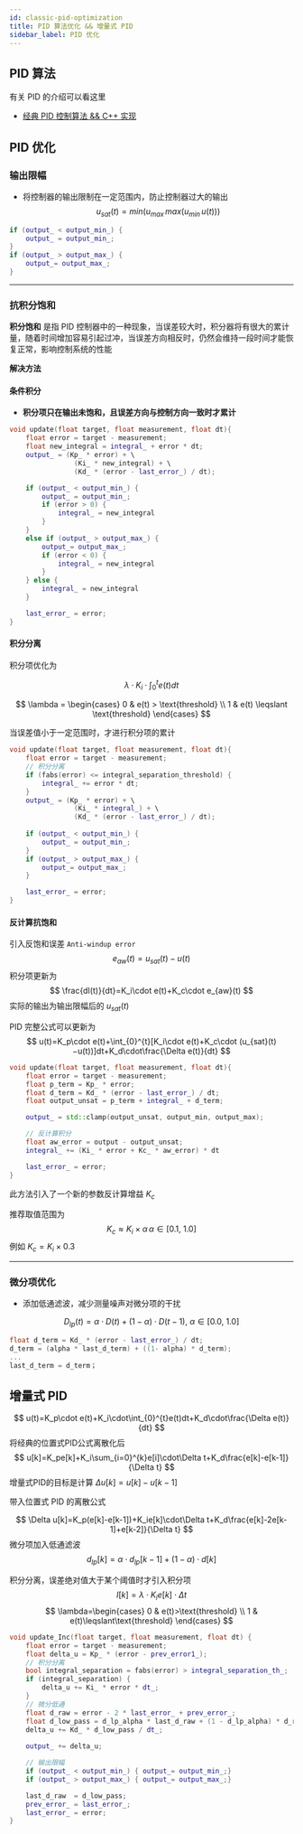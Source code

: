 ```yaml
---
id: classic-pid-optimization
title: PID 算法优化 && 增量式 PID
sidebar_label: PID 优化
---
```


## PID 算法
有关 PID 的介绍可以看这里
- [经典 PID 控制算法 && C++ 实现](../pid/pid.md)

## PID 优化
### 输出限幅
- 将控制器的输出限制在一定范围内，防止控制器过大的输出
$$
u_{sat}(t) = min(u_{max}\, max(u_{min}\, u(t)))
$$

``` cpp
if (output_ < output_min_) {
    output_ = output_min_;
}
if (output_ > output_max_) {
    output_= output_max_;
}
```

---

### 抗积分饱和
**积分饱和** 是指 PID 控制器中的一种现象，当误差较大时，积分器将有很大的累计量，随着时间增加容易引起过冲，当误差方向相反时，仍然会维持一段时间才能恢复正常，影响控制系统的性能

**解决方法**
#### 条件积分
- **积分项只在输出未饱和，且误差方向与控制方向一致时才累计**

``` cpp
void update(float target, float measurement, float dt){
    float error = target - measurement;
    float new_integral = integral_ + error * dt;
    output_ = (Kp_ * error) + \
                (Ki_ * new_integral) + \
                (Kd_ * (error - last_error_) / dt);

    if (output_ < output_min_) {
        output_ = output_min_;
        if (error > 0) {
            integral_ = new_integral
        }
    }
    else if (output_ > output_max_) {
        output_= output_max_;
        if (error < 0) {
            integral_ = new_integral
        }
    } else {
        integral_ = new_integral
    }

    last_error_ = error;
}
```

#### 积分分离

积分项优化为

$$
\lambda\cdot K_i\cdot\int_{0}^{t}e(t)dt
$$

$$
\lambda = \begin{cases}
0 & e(t) > \text{threshold} \\
1 & e(t) \leqslant \text{threshold}
\end{cases}
$$

当误差值小于一定范围时，才进行积分项的累计

``` cpp
void update(float target, float measurement, float dt){
    float error = target - measurement;
    // 积分分离
    if (fabs(error) <= integral_separation_threshold) {
        integral_ += error * dt;
    }
    output_ = (Kp_ * error) + \
                (Ki_ * integral_) + \
                (Kd_ * (error - last_error_) / dt);
    
    if (output_ < output_min_) {
        output_ = output_min_;
    }
    if (output_ > output_max_) {
        output_= output_max_;
    }

    last_error_ = error;
}
```

#### 反计算抗饱和

引入反饱和误差 `Anti-windup error`
$$
e_{aw}​(t)=u_{sat}(t)−u(t)
$$
积分项更新为
$$
\frac{dI(t)}{dt}=K_i\cdot e(t)+K_c\cdot e_{aw}​(t)
$$
实际的输出为输出限幅后的 $u_{sat}(t)$

PID 完整公式可以更新为
$$
u(t)=K_p\cdot e(t)+\int_{0}^{t}[K_i\cdot e(t)+K_c\cdot (u_{sat}(t)−u(t))]dt+K_d\cdot\frac{\Delta e(t)}{dt}
$$

``` cpp
void update(float target, float measurement, float dt){
    float error = target - measurement;
    float p_term = Kp_ * error;
    float d_term = Kd_ * (error - last_error_) / dt;
    float output_unsat = p_term + integral_ + d_term;

    output_ = std::clamp(output_unsat, output_min, output_max);

    // 反计算积分
    float aw_error = output - output_unsat;
    integral_ += (Ki_ * error + Kc_ * aw_error) * dt

    last_error_ = error;
}
```

此方法引入了一个新的参数反计算增益 $K_c$ 

推荐取值范围为
$$
K_c\approx K_i\times\alpha\,\alpha\in[0.1,~1.0]
$$
例如 $K_c=K_i\times 0.3$

---

### 微分项优化
- 添加低通滤波，减少测量噪声对微分项的干扰

$$
D_{lp}(t)=\alpha\cdot D(t)+(1-\alpha)\cdot D(t-1),~\alpha\in[0.0,~1.0]
$$

``` cpp
float d_term = Kd_ * (error - last_error_) / dt;
d_term = (alpha * last_d_term) + ((1- alpha) * d_term);
...
last_d_term = d_term；
```

## 增量式 PID
$$
u(t)=K_p\cdot e(t)+K_i\cdot\int_{0}^{t}e(t)dt+K_d\cdot\frac{\Delta e(t)}{dt}
$$
将经典的位置式PID公式离散化后
$$
u[k]=K_pe[k]+K_i\sum_{i=0}^{k}e[i]\cdot\Delta t+K_d\frac{e[k]-e[k-1]}{\Delta t}
$$
增量式PID的目标是计算 $\Delta u[k]=u[k]-u[k-1]$

带入位置式 PID 的离散公式

$$
\Delta u[k]=K_p(e[k]-e[k-1])+K_ie[k]\cdot\Delta t+K_d\frac{e[k]-2e[k-1]+e[k-2]}{\Delta t}
$$
微分项加入低通滤波
$$
d_{lp}[k]=\alpha\cdot d_{lp}[k-1]+(1-\alpha)\cdot d[k]
$$

积分分离，误差绝对值大于某个阈值时才引入积分项
$$
I[k]=\lambda\cdot K_ie[k]\cdot\Delta t
$$
$$
\lambda=\begin{cases}
0 & e(t)>\text{threshold} \\
1 & e(t)\leqslant\text{threshold}
\end{cases}
$$

``` cpp
void update_Inc(float target, float measurement, float dt) {
    float error = target - measurement;
    float delta_u = Kp_ * (error - prev_error1_);
    // 积分分离
    bool integral_separation = fabs(error) > integral_separation_th_;
    if (integral_separation) {
        delta_u += Ki_ * error * dt_;
    }
    // 微分低通
    float d_raw = error - 2 * last_error_ + prev_error_;
    float d_low_pass = d_lp_alpha * last_d_raw + (1 - d_lp_alpha) * d_raw;
    delta_u += Kd_ * d_low_pass / dt_;
    
    output_ += delta_u;

    // 输出限幅
    if (output_ < output_min_) { output_= output_min_;}
    if (output_ > output_max_) { output_= output_max_;}

    last_d_raw  = d_low_pass;
    prev_error_ = last_error_;
    last_error_ = error;
}
```